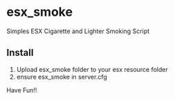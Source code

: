 # esx_smoke
Simples ESX Cigarette and Lighter Smoking Script

## Install
1. Upload esx_smoke folder to your esx resource folder
2. ensure esx_smoke in server.cfg

Have Fun!!
